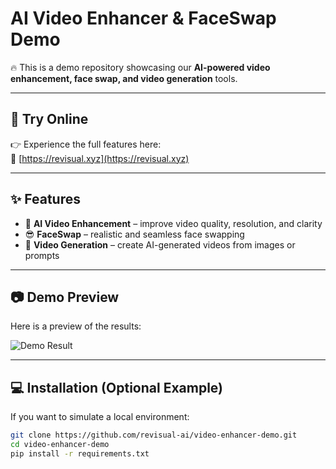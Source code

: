 # AI Video Enhancer & FaceSwap Demo

🔥 This is a demo repository showcasing our **AI-powered video enhancement, face swap, and video generation** tools.

---

## 🚀 Try Online
👉 Experience the full features here:  
🔗 [https://revisual.xyz](https://revisual.xyz)

---

## ✨ Features
- 🎥 **AI Video Enhancement** – improve video quality, resolution, and clarity  
- 😎 **FaceSwap** – realistic and seamless face swapping  
- 🧠 **Video Generation** – create AI-generated videos from images or prompts  

---

## 📷 Demo Preview
Here is a preview of the results:

![Demo Result](./demo/before_after.gif)

---

## 💻 Installation (Optional Example)
If you want to simulate a local environment:

```bash
git clone https://github.com/revisual-ai/video-enhancer-demo.git
cd video-enhancer-demo
pip install -r requirements.txt
